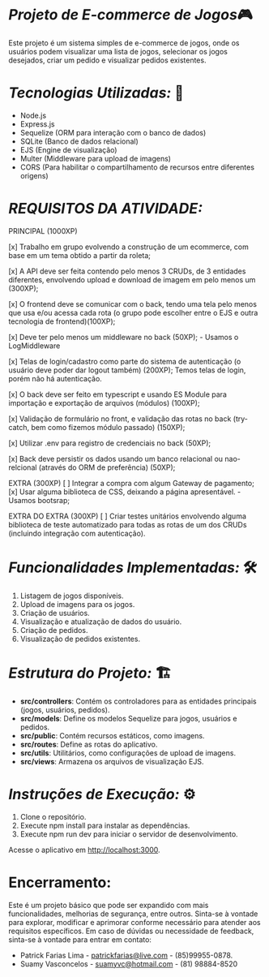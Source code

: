 # *Projeto de E-commerce de Jogos*🎮

Este projeto é um sistema simples de e-commerce de jogos, onde os usuários podem visualizar uma lista de jogos, selecionar os jogos desejados, criar um pedido e visualizar pedidos existentes.

# *Tecnologias Utilizadas:* 🚀
- Node.js
- Express.js
- Sequelize (ORM para interação com o banco de dados)
- SQLite (Banco de dados relacional)
- EJS (Engine de visualização)
- Multer (Middleware para upload de imagens)
- CORS (Para habilitar o compartilhamento de recursos entre diferentes origens)

# *REQUISITOS DA ATIVIDADE:*
PRINCIPAL (1000XP)

[x] Trabalho em grupo evolvendo a construção de um ecommerce, com base em um tema obtido a partir da roleta;

[x] A API deve ser feita contendo pelo menos 3  CRUDs, de 3 entidades diferentes, envolvendo upload e download de imagem em pelo menos um (300XP); 

[x] O frontend deve se comunicar com o back, tendo uma tela pelo menos que usa e/ou acessa cada rota (o grupo pode escolher entre o EJS e outra tecnologia de frontend)(100XP);  

[x] Deve ter pelo menos um middleware no back (50XP);  - Usamos o LogMiddleware

[x] Telas de login/cadastro como parte do sistema de autenticação (o usuário deve poder dar logout também) (200XP); Temos telas de login, porém não há autenticação.

[x] O back deve ser feito em typescript e usando ES Module para importação e exportação de arquivos (módulos) (100XP); 

[x] Validação de formulário no front, e validação das rotas no back (try-catch, bem como fizemos módulo passado) (150XP); 

[x] Utilizar .env para registro de credenciais no back (50XP); 

[x]  Back deve persistir os dados usando um banco relacional ou nao-relcional (através do ORM de preferência) (50XP);

EXTRA (300XP)
[ ]  Integrar a compra com algum Gateway de pagamento;
[x]  Usar alguma biblioteca de CSS, deixando a página apresentável. - Usamos bootsrap;

EXTRA DO EXTRA (300XP)
[ ] Criar testes unitários envolvendo alguma biblioteca de teste automatizado para todas as rotas de um dos CRUDs (incluindo integração com autenticação).


# *Funcionalidades Implementadas:* 🛠
1. Listagem de jogos disponíveis.
2. Upload de imagens para os jogos.
3. Criação de usuários.
4. Visualização e atualização de dados do usuário.
5. Criação de pedidos.
6. Visualização de pedidos existentes.

# *Estrutura do Projeto:* 🏗
- **src/controllers**: Contém os controladores para as entidades principais (jogos, usuários, pedidos).
- **src/models**: Define os modelos Sequelize para jogos, usuários e pedidos.
- **src/public**: Contém recursos estáticos, como imagens.
- **src/routes**: Define as rotas do aplicativo.
- **src/utils**: Utilitários, como configurações de upload de imagens.
- **src/views**: Armazena os arquivos de visualização EJS.

# *Instruções de Execução:* ⚙
1. Clone o repositório.
2. Execute npm install para instalar as dependências.
3. Execute npm run dev para iniciar o servidor de desenvolvimento.

Acesse o aplicativo em [http://localhost:3000](http://localhost:3000).

# Encerramento:
Este é um projeto básico que pode ser expandido com mais funcionalidades, melhorias de segurança, entre outros. Sinta-se à vontade para explorar, modificar e aprimorar conforme necessário para atender aos requisitos específicos.
Em caso de dúvidas ou necessidade de feedback, sinta-se à vontade para entrar em contato:
* Patrick Farias Lima - patrickfarias@live.com - (85)99955-0878.
* Suamy Vasconcelos - suamyvc@hotmail.com - (81) 98884-8520
